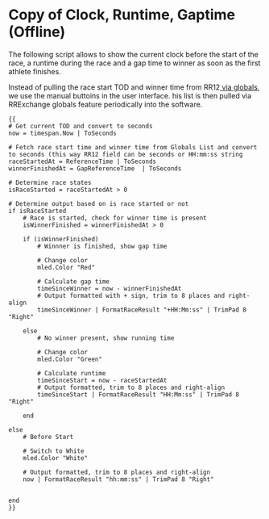 # Copy of Clock, Runtime, Gaptime (Offline)

The following script allows to show the current clock before the start of the race, a runtime during the race and a gap time to winner as soon as the first athlete finishes.&#x20;

Instead of pulling the race start TOD and winner time from RR12[ via globals](clock-runtime-gaptime-globals.md), we use the manual buttoins in the user interface. his list is then pulled via RRExchange globals feature periodically into the software.

```
{{
# Get current TOD and convert to seconds
now = timespan.Now | ToSeconds

# Fetch race start time and winner time from Globals List and convert to seconds (this way RR12 field can be seconds or HH:mm:ss string
raceStartedAt = ReferenceTime | ToSeconds
winnerFinishedAt = GapReferenceTime  | ToSeconds

# Determine race states
isRaceStarted = raceStartedAt > 0

# Determine output based on is race started or not
if isRaceStarted 
    # Race is started, check for winner time is present    
    isWinnerFinished = winnerFinishedAt > 0

    if (isWinnerFinished)
        # Winnner is finished, show gap time

        # Change color
        mled.Color "Red"

        # Calculate gap time
        timeSinceWinner = now - winnerFinishedAt
        # Output formatted with + sign, trim to 8 places and right-align
        timeSinceWinner | FormatRaceResult "+HH:Mm:ss" | TrimPad 8 "Right"

    else 
        # No winner present, show running time

        # Change color
        mled.Color "Green"

        # Calculate runtime
        timeSinceStart = now - raceStartedAt
        # Output formatted, trim to 8 places and right-align
        timeSinceStart | FormatRaceResult "HH:Mm:ss" | TrimPad 8 "Right"

    end

else 
    # Before Start

    # Switch to White
    mled.Color "White"

    # Output formatted, trim to 8 places and right-align
    now | FormatRaceResult "hh:mm:ss" | TrimPad 8 "Right"


end
}}
```
